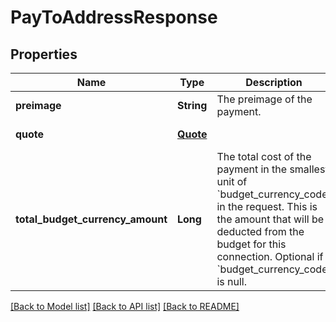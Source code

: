# PayToAddressResponse
## Properties

| Name | Type | Description | Notes |
|------------ | ------------- | ------------- | -------------|
| **preimage** | **String** | The preimage of the payment. | [default to null] |
| **quote** | [**Quote**](Quote.md) |  | [default to null] |
| **total\_budget\_currency\_amount** | **Long** | The total cost of the payment in the smallest unit of &#x60;budget_currency_code&#x60; in the request. This is the amount that will be deducted from the budget  for this connection. Optional if &#x60;budget_currency_code&#x60; is null.  | [optional] [default to null] |

[[Back to Model list]](../README.md#documentation-for-models) [[Back to API list]](../README.md#documentation-for-api-endpoints) [[Back to README]](../README.md)

